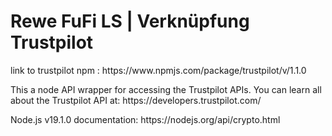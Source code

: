 <h1>Rewe FuFi LS | Verknüpfung Trustpilot</h1>

<p>link to trustpilot npm :
<a>https://www.npmjs.com/package/trustpilot/v/1.1.0</a>
</p>


<p>This a node API wrapper for accessing the Trustpilot APIs. You can learn all about the Trustpilot API at:
<a>https://developers.trustpilot.com/</a>
</p>

<p>Node.js v19.1.0 documentation:
<a>https://nodejs.org/api/crypto.html</a>
</p>
